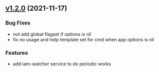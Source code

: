 
<a name="v1.2.0"></a>
## [v1.2.0](https://github.com/marmotedu/iam/compare/v1.1.0...v1.2.0) (2021-11-17)

### Bug Fixes

* not add global flagset if options is nil
* fix no usage and help template set for cmd when app options is nil

### Features

* add iam-watcher service to do periodic works

